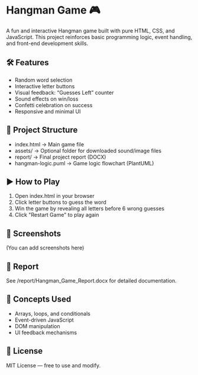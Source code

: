 # Hangman Game 🎮
A fun and interactive Hangman game built with pure HTML, CSS, and JavaScript. This project reinforces basic programming logic, event handling, and front-end development skills.

## 🛠 Features
- Random word selection
- Interactive letter buttons
- Visual feedback: “Guesses Left” counter
- Sound effects on win/loss
- Confetti celebration on success
- Responsive and minimal UI

## 📂 Project Structure
- index.html → Main game file
- assets/ → Optional folder for downloaded sound/image files
- report/ → Final project report (DOCX)
- hangman-logic.puml → Game logic flowchart (PlantUML)

## ▶️ How to Play
1. Open index.html in your browser  
2. Click letter buttons to guess the word  
3. Win the game by revealing all letters before 6 wrong guesses  
4. Click "Restart Game" to play again

## 📸 Screenshots
(You can add screenshots here)

## 📄 Report
See /report/Hangman_Game_Report.docx for detailed documentation.

## 🧠 Concepts Used
- Arrays, loops, and conditionals
- Event-driven JavaScript
- DOM manipulation
- UI feedback mechanisms

## 📜 License
MIT License — free to use and modify.
